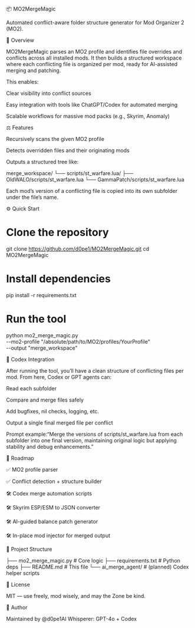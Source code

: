 📦 MO2MergeMagic

Automated conflict-aware folder structure generator for Mod Organizer 2 (MO2).

🚀 Overview

MO2MergeMagic parses an MO2 profile and identifies file overrides and conflicts across all installed mods. It then builds a structured workspace where each conflicting file is organized per mod, ready for AI-assisted merging and patching.

This enables:

Clear visibility into conflict sources

Easy integration with tools like ChatGPT/Codex for automated merging

Scalable workflows for massive mod packs (e.g., Skyrim, Anomaly)

⚖️ Features

Recursively scans the given MO2 profile

Detects overridden files and their originating mods

Outputs a structured tree like:

merge_workspace/
└── scripts/st_warfare.lua/
    ├── OldWALO/scripts/st_warfare.lua
    └── GammaPatch/scripts/st_warfare.lua

Each mod’s version of a conflicting file is copied into its own subfolder under the file’s name.

⚙️ Quick Start

# Clone the repository
git clone https://github.com/d0pe1/MO2MergeMagic.git
cd MO2MergeMagic

# Install dependencies
pip install -r requirements.txt

# Run the tool
python mo2_merge_magic.py \
  --mo2-profile "/absolute/path/to/MO2/profiles/YourProfile" \
  --output "merge_workspace"

🧠 Codex Integration

After running the tool, you’ll have a clean structure of conflicting files per mod. From here, Codex or GPT agents can:

Read each subfolder

Compare and merge files safely

Add bugfixes, nil checks, logging, etc.

Output a single final merged file per conflict

Prompt example:“Merge the versions of scripts/st_warfare.lua from each subfolder into one final version, maintaining original logic but applying stability and debug enhancements.”

🚣️ Roadmap

✅ MO2 profile parser

✅ Conflict detection + structure builder

🛠️ Codex merge automation scripts

🛠️ Skyrim ESP/ESM to JSON converter

🛠️ AI-guided balance patch generator

🛠️ In-place mod injector for merged output

🧰 Project Structure

├── mo2_merge_magic.py       # Core logic
├── requirements.txt         # Python deps
├── README.md                # This file
└── ai_merge_agent/          # (planned) Codex helper scripts

📜 License

MIT — use freely, mod wisely, and may the Zone be kind.

🧪 Author

Maintained by @d0pe1AI Whisperer: GPT-4o + Codex

